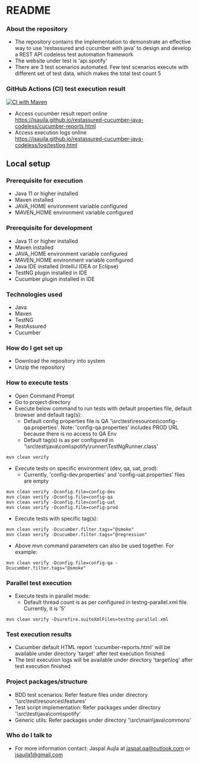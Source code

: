 # README #

### About the repository ###
* The repository contains the implementation to demonstrate an effective way to use 'restassured and cucumber with java' to design and develop a REST API codeless test automation framework
* The website under test is 'api.spotify'
* There are 3 test scenarios automated. Few test scenarios execute with different set of test data, which makes the total test count 5

### GitHub Actions (CI) test execution result ###
[![CI with Maven](https://github.com/jsaujla/restassured-cucumber-java-codeless/actions/workflows/maven.yml/badge.svg?branch=main)](https://github.com/jsaujla/restassured-cucumber-java-codeless/actions/workflows/maven.yml)  

* Access cucumber result report online  
  https://jsaujla.github.io/restassured-cucumber-java-codeless/cucumber-reports.html
* Access execution logs online  
  https://jsaujla.github.io/restassured-cucumber-java-codeless/log/testlog.html

## Local setup ##

### Prerequisite for execution ###
* Java 11 or higher installed
* Maven installed
* JAVA_HOME environment variable configured
* MAVEN_HOME environment variable configured

### Prerequisite for development ###
* Java 11 or higher installed
* Maven installed
* JAVA_HOME environment variable configured
* MAVEN_HOME environment variable configured
* Java IDE installed (IntelliJ IDEA or Eclipse)
* TestNG plugin installed in IDE
* Cucumber plugin installed in IDE

### Technologies used ###
* Java
* Maven
* TestNG
* RestAssured
* Cucumber

### How do I get set up ###
* Download the repository into system
* Unzip the repository

### How to execute tests ###
* Open Command Prompt
* Go to project directory
* Execute below command to run tests with default properties file, default browser and default tag(s):
  * Default config properties file is QA '\src\test\resources\config-qa.properties'. Note: 'config-qa.properties' includes PROD URL because there is no access to QA Env
  * Default tag(s) is as per configured in '\src\test\java\com\spotify\runner\TestNgRunner.class'
```
mvn clean verify
```
* Execute tests on specific environment (dev, qa, uat, prod):
  * Currently, 'config-dev.properties' and 'config-uat.properties' files are empty
```
mvn clean verify -Dconfig.file=config-dev
mvn clean verify -Dconfig.file=config-qa
mvn clean verify -Dconfig.file=config-uat
mvn clean verify -Dconfig.file=config-prod
```
* Execute tests with specific tag(s):
```
mvn clean verify -Dcucumber.filter.tags="@smoke"
mvn clean verify -Dcucumber.filter.tags="@regression"
```
* Above mvn command parameters can also be used together. For example:
```
mvn clean verify -Dconfig.file=config-qa -Dcucumber.filter.tags="@smoke"
```

### Parallel test execution ###
* Execute tests in parallel mode:
  * Default thread count is as per configured in testng-parallel.xml file. Currently, it is '5'
```
mvn clean verify -Dsurefire.suiteXmlFiles=testng-parallel.xml
```

### Test execution results ###
* Cucumber default HTML report 'cucumber-reports.html' will be available under directory 'target' after test execution finished
* The test execution logs will be available under directory 'target\log' after test execution finished

### Project packages/structure ###
* BDD test scenarios: Refer feature files under directory '\src\test\resources\features'
* Test script implementation: Refer packages under directory '\src\test\java\com\spotify'
* Generic utils: Refer packages under directory '\src\main\java\commons'

### Who do I talk to ###
* For more information contact: Jaspal Aujla at [jaspal.qa@outlook.com](mailto:jaspal.qa@outlook.com) or [jsaujla1@gmail.com](mailto:jsaujla1@gmail.com)